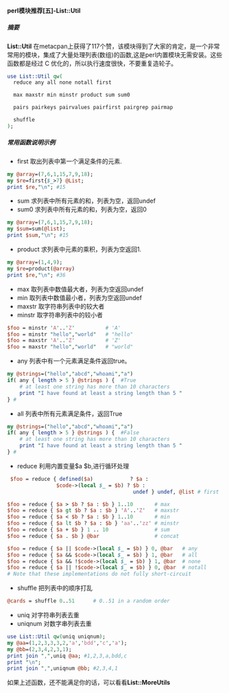 #### perl模块推荐[五]-List::Util


##### 摘要
**List::Util** 在metacpan上获得了117个赞，该模块得到了大家的肯定，是一个非常常用的模块，集成了大量处理列表(数组)的函数,这是perl内置模块无需安装。这些函数都是经过 C 优化的，所以执行速度很快，不要重复造轮子。


```perl
use List::Util qw(
  reduce any all none notall first

  max maxstr min minstr product sum sum0

  pairs pairkeys pairvalues pairfirst pairgrep pairmap

  shuffle
);
```
##### 常用函数说明示例
- first 取出列表中第一个满足条件的元素.  

``` perl
my @array=(7,6,1,15,7,9,18);
my $re=first{$_>7} @List;
print $re,"\n"; #15

```
- sum 求列表中所有元素的和，列表为空，返回undef
- sum0 求列表中所有元素的和，列表为空，返回0

``` perl
my @array=(7,6,1,15,7,9,18);
my $sum=sum(@list);
print $sum,"\n"; #15
```

- product 求列表中元素的乘积，列表为空返回1.
``` perl
my @array=(1,4,9);
my $re=product(@array)
print $re,"\n"; #36
```
- max 取列表中数值最大者，列表为空返回undef
- min 取列表中数值最小者，列表为空返回undef
- maxstr 取字符串列表中的较大者
- minstr 取字符串列表中的较小者
``` perl
$foo = minstr 'A'..'Z'          # 'A'
$foo = minstr "hello","world"   # "hello"
$foo = maxstr 'A'..'Z'          # 'Z'
$foo = maxstr "hello","world"   # "world"
```
- any 列表中有一个元素满足条件返回true。
```perl
my @strings=("hello","abcd","whoami","a")
if( any { length > 5 } @strings ) {  #True
    # at least one string has more than 10 characters
    print "I have found at least a string length than 5 "
} #
```
- all 列表中所有元素满足条件，返回True
```perl
my @strings=("hello","abcd","whoami","a")
if( any { length > 5 } @strings ) {  #False
    # at least one string has more than 10 characters
    print "I have found at least a string length than 5 "
} #
```

- reduce 利用内置变量$a $b,进行循环处理

```perl
 $foo = reduce { defined($a)            ? $a :
                $code->(local $_ = $b) ? $b :
                                         undef } undef, @list # first

$foo = reduce { $a > $b ? $a : $b } 1..10       # max
$foo = reduce { $a gt $b ? $a : $b } 'A'..'Z'   # maxstr
$foo = reduce { $a < $b ? $a : $b } 1..10       # min
$foo = reduce { $a lt $b ? $a : $b } 'aa'..'zz' # minstr
$foo = reduce { $a + $b } 1 .. 10               # sum
$foo = reduce { $a . $b } @bar                  # concat

$foo = reduce { $a || $code->(local $_ = $b) } 0, @bar   # any
$foo = reduce { $a && $code->(local $_ = $b) } 1, @bar   # all
$foo = reduce { $a && !$code->(local $_ = $b) } 1, @bar  # none
$foo = reduce { $a || !$code->(local $_ = $b) } 0, @bar  # notall
# Note that these implementations do not fully short-circuit
```
- shuffle 把列表中的顺序打乱
```perl
@cards = shuffle 0..51      # 0..51 in a random order
```
- uniq  对字符串列表去重
- uniqnum  对数字串列表去重

```perl
use List::Util qw(uniq uniqnum);
my @aa=(1,2,3,3,3,2,'a','bdd','c','a');
my @bb=(2,3,4,2,3,1);
print join ",",uniq @aa; #1,2,3,a,bdd,c
print "\n";
print join ",",uniqnum @bb; #2,3,4,1

```


如果上述函数，还不能满足你的话，可以看看**List::MoreUtils**
